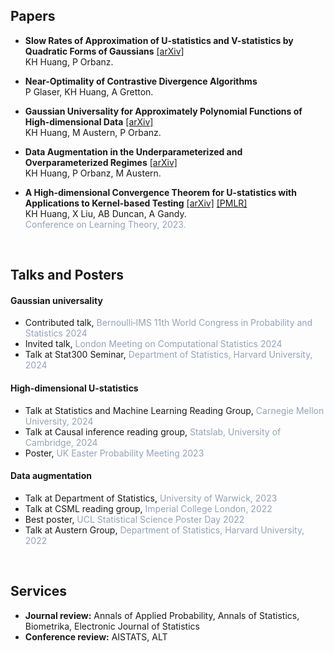 ## Papers

- **Slow Rates of Approximation of U-statistics and V-statistics by Quadratic Forms of Gaussians** [[arXiv]](https://arxiv.org/abs/2406.12437) <br>
  KH Huang, P Orbanz.

- **Near-Optimality of Contrastive Divergence Algorithms** <br>
  P Glaser, KH Huang, A Gretton.

- **Gaussian Universality for Approximately Polynomial Functions of High-dimensional Data** [[arXiv]](https://arxiv.org/abs/2403.10711) <br>
  KH Huang, M Austern, P Orbanz.

- **Data Augmentation in the Underparameterized and Overparameterized Regimes** [[arXiv]](https://arxiv.org/abs/2202.09134) <br>
  KH Huang, P Orbanz, M Austern.

- **A High-dimensional Convergence Theorem for U-statistics with Applications to Kernel-based Testing** [[arXiv]](https://arxiv.org/abs/2302.05686) [[PMLR]](https://proceedings.mlr.press/v195/huang23a/huang23a.pdf) <br>
  KH Huang, X Liu, AB Duncan, A Gandy. <br>
  <span style="color: #94a3b8">Conference on Learning Theory, 2023.</span>

&nbsp;

## Talks and Posters
#### Gaussian universality
- Contributed talk, <span style="color: #94a3b8">Bernoulli‑IMS 11th World Congress in Probability and Statistics 2024</span>
- Invited talk, <span style="color: #94a3b8">London Meeting on Computational Statistics 2024</span>
- Talk at Stat300 Seminar, <span style="color: #94a3b8">Department of Statistics, Harvard University, 2024</span>

#### High-dimensional U-statistics
- Talk at Statistics and Machine Learning Reading Group, <span style="color: #94a3b8">Carnegie Mellon University, 2024</span>
- Talk at Causal inference reading group, <span style="color: #94a3b8">Statslab, University of Cambridge, 2024</span>
- Poster, <span style="color: #94a3b8">UK Easter Probability Meeting 2023</span>

#### Data augmentation
- Talk at Department of Statistics, <span style="color: #94a3b8">University of Warwick, 2023</span>
- Talk at CSML reading group, <span style="color: #94a3b8">Imperial College London, 2022</span>
- Best poster, <span style="color: #94a3b8">UCL Statistical Science Poster Day 2022</span>
- Talk at Austern Group, <span style="color: #94a3b8">Department of Statistics, Harvard University, 2022</span>

&nbsp;

## Services

- **Journal review:** Annals of Applied Probability, Annals of Statistics, Biometrika, Electronic Journal of Statistics
- **Conference review:** AISTATS, ALT